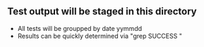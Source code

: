 ## Test output will be staged in this directory
* All tests will be groupped by date yymmdd
* Results can be quickly determined via "grep SUCCESS <date>"

